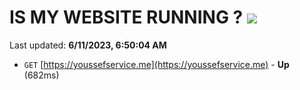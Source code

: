 # IS MY WEBSITE RUNNING ? [![](https://img.shields.io/static/v1?label=Sponsor&message=%E2%9D%A4&logo=GitHub&color=%23fe8e86)](https://github.com/sponsors/<username>)

Last updated: **6/11/2023, 6:50:04 AM**

- `GET` [https://youssefservice.me](https://youssefservice.me) - **Up** (682ms)
